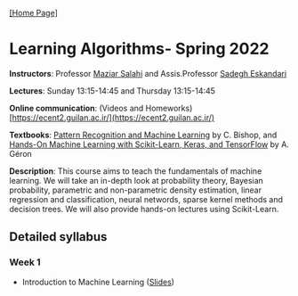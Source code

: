 [[Home Page]](https://sadegh28.github.io/eskandari)  
# Learning Algorithms- Spring 2022

**Instructors**: Professor [Maziar Salahi](https://scholar.google.com/citations?user=8cXhHrsAAAAJ&hl=en) and Assis.Professor [Sadegh Eskandari](https://sadegh28.github.io/eskandari) 

**Lectures**: Sunday 13:15-14:45 and Thursday 13:15-14:45

**Online communication**: (Videos and Homeworks) [https://ecent2.guilan.ac.ir/](https://ecent2.guilan.ac.ir/)

**Textbooks**: [Pattern Recognition and Machine Learning](https://www.microsoft.com/en-us/research/people/cmbishop/prml-book/) by C. Bishop, and [Hands-On Machine Learning with Scikit-Learn, Keras, and TensorFlow](https://www.oreilly.com/library/view/hands-on-machine-learning/9781492032632/) by A. Géron

**Description**: This course aims to teach the fundamentals of machine learning. We will take an in-depth look at probability theory, Bayesian probability, parametric and non-parametric density estimation, linear regression and classification, neural networds, sparse kernel methods and decision trees. We will also provide hands-on lectures using Scikit-Learn. 

## Detailed syllabus
### Week 1
* Introduction to Machine Learning ([Slides](Materials/intro.pdf))
